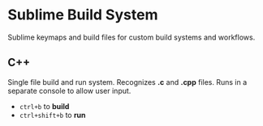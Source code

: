 # Sublime Build System
Sublime keymaps and build files for custom build systems and workflows.

## C++
Single file build and run system. Recognizes **.c** and **.cpp** files. Runs in a separate console to allow user input.

* `ctrl+b` to **build**
* `ctrl+shift+b` to **run**